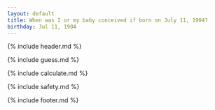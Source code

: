 ```yaml
---
layout: default
title: When was I or my baby conceived if born on July 11, 1904?
birthday: Jul 11, 1904
---
```


{% include header.md %}

{% include guess.md %}

{% include calculate.md %}

{% include safety.md %}

{% include footer.md %}



